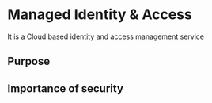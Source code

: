 # Managed Identity & Access

It is a Cloud based identity and access management service

## Purpose

## Importance of security
